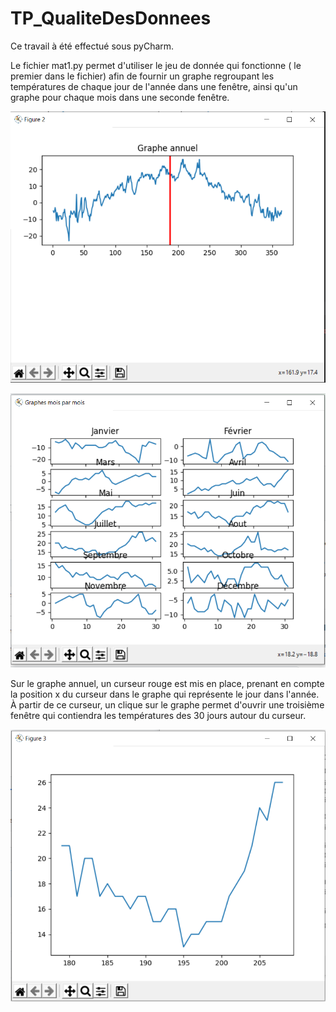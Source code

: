# TP_QualiteDesDonnees

Ce travail à été effectué sous pyCharm.

Le fichier mat1.py permet d'utiliser le jeu de donnée qui fonctionne ( le premier dans le fichier) afin de fournir un graphe regroupant les températures de chaque jour de l'année dans une fenêtre, ainsi qu'un graphe pour chaque mois dans une seconde fenêtre.

![Alt text](https://github.com/FrancoisFr/TP_QualiteDesDonnees/blob/main/fichier/GrapheAnnuel.PNG?raw=true)

![Alt text](https://github.com/FrancoisFr/TP_QualiteDesDonnees/blob/main/fichier/GrapheMoisParMois.PNG?raw=true)


Sur le graphe annuel, un curseur rouge est mis en place, prenant en compte la position x du curseur dans le graphe qui représente le jour dans l'année. À partir de ce curseur, un clique sur le graphe permet d'ouvrir une troisième fenêtre qui contiendra les températures des 30 jours autour du curseur.

![Alt text](https://github.com/FrancoisFr/TP_QualiteDesDonnees/blob/main/fichier/Graphe30Jours.PNG?raw=true)

